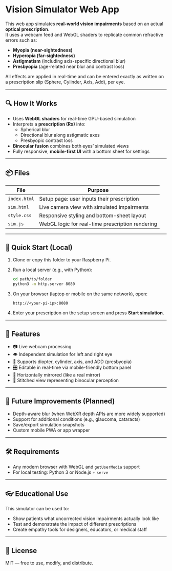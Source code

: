 # Vision Simulator Web App

This web app simulates **real-world vision impairments** based on an actual **optical prescription**.  
It uses a webcam feed and WebGL shaders to replicate common refractive errors such as:

- **Myopia (near-sightedness)**
- **Hyperopia (far-sightedness)**
- **Astigmatism** (including axis-specific directional blur)
- **Presbyopia** (age-related near blur and contrast loss)

All effects are applied in real-time and can be entered exactly as written on a prescription slip (Sphere, Cylinder, Axis, Add), per eye.

---

## 🔍 How It Works

- Uses **WebGL shaders** for real-time GPU-based simulation
- Interprets a **prescription (Rx)** into:
  - Spherical blur
  - Directional blur along astigmatic axes
  - Presbyopic contrast loss
- **Binocular fusion** combines both eyes’ simulated views
- Fully responsive, **mobile-first UI** with a bottom sheet for settings

---

## 📦 Files

| File          | Purpose                                      |
|---------------|----------------------------------------------|
| `index.html`  | Setup page: user inputs their prescription   |
| `sim.html`    | Live camera view with simulated impairments  |
| `style.css`   | Responsive styling and bottom-sheet layout   |
| `sim.js`      | WebGL logic for real-time prescription rendering |

---

## 🚀 Quick Start (Local)

1. Clone or copy this folder to your Raspberry Pi.
2. Run a local server (e.g., with Python):

   ```bash
   cd path/to/folder
   python3 -m http.server 8080
   ```

3. On your browser (laptop or mobile on the same network), open:

   ```
   http://<your-pi-ip>:8080
   ```

4. Enter your prescription on the setup screen and press **Start simulation**.

---

## 📱 Features

- 📷 Live webcam processing
- 👁 Independent simulation for left and right eye
- 📐 Supports diopter, cylinder, axis, and ADD (presbyopia)
- 🎛 Editable in real-time via mobile-friendly bottom panel
- 🔁 Horizontally mirrored (like a real mirror)
- 🧠 Stitched view representing binocular perception

---

## 🧪 Future Improvements (Planned)

- Depth-aware blur (when WebXR depth APIs are more widely supported)
- Support for additional conditions (e.g., glaucoma, cataracts)
- Save/export simulation snapshots
- Custom mobile PWA or app wrapper

---

## 🛠 Requirements

- Any modern browser with WebGL and `getUserMedia` support
- For local testing: Python 3 or Node.js + `serve`

---

## 👓 Educational Use

This simulator can be used to:

- Show patients what uncorrected vision impairments actually look like
- Test and demonstrate the impact of different prescriptions
- Create empathy tools for designers, educators, or medical staff

---

## 📄 License

MIT — free to use, modify, and distribute.
